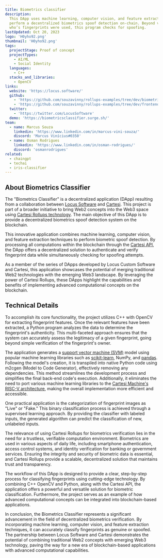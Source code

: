 ```yaml
---
title: Biometrics classifier
description:
  This DApp uses machine learning, computer vision, and feature extraction to
  perform a decentralized biometrics spoof detection on-chain. Beyond verifying
  who’s fingerprints were used, this program checks for spoofing.
lastUpdated: Oct 20, 2023
logo: 'H0yho92.png'
thumbnail: 'H0yho92.png'
tags:
  projectStage: Proof of concept
  projectTypes:
    - AI/ML
    - Social Identity
  languages:
    - C++
  stacks_and_libraries:
    - OpenCV
links:
  website: 'https://locus.software/'
  github:
    - 'https://github.com/souzavinny/rollups-examples/tree/dev/biometrics'
    - 'https://github.com/souzavinny/rollups-examples/tree/dev/frontend-biometrics'
  twitter:
    - 'https://twitter.com/LocusSoftware'
  demo: 'https://biometricsclassifier.surge.sh/'
team:
  - name: Marcus Souza
    linkedin: 'https://www.linkedin.com/in/marcus-vini-souza/'
    discord: 'Marcus Vinícius#0350'
  - name: Osman Rodrigues
    linkedin: 'https://www.linkedin.com/in/osman-rodrigues/'
    discord: 'osmanrodrigues'
related:
  - chaingpt
  - techai
  - iris-classifier
---
```


## About Biometrics Classifier

The "Biometrics Classifier" is a decentralized application (DApp) resulting from
a collaboration between [Locus Software](https://locus.software/) and
[Cartesi](https://cartesi.io/). This project is part of a broader initiative to
bring Web2 concepts into the Web3 space using
[Cartesi Rollups technology](https://docs.cartesi.io/cartesi-rollups/overview/).
The main objective of this DApp is to provide a decentralized biometrics spoof
detection system on the blockchain.

This innovative application combines machine learning, computer vision, and
feature extraction techniques to perform biometric spoof detection. By
processing all computations within the blockchain through the
[Cartesi API](https://docs.cartesi.io/cartesi-rollups/http-api/), the DApp
offers a decentralized solution to authenticate and verify fingerprint data
while simultaneously checking for spoofing attempts.

As a member of the series of DApps developed by Locus Custom Software and
Cartesi, this application showcases the potential of merging traditional Web2
technologies with the emerging Web3 landscape. By leveraging the power of
Cartesi Rollups, these DApps highlight the capabilities and benefits of
implementing advanced computational concepts on the blockchain.

## Technical Details

To accomplish its core functionality, the project utilizes C++ with OpenCV for
extracting fingerprint features. Once the relevant features have been extracted,
a Python program analyzes the data to determine the fingerprint's authenticity.
This multi-faceted approach ensures that the system can accurately assess the
legitimacy of a given fingerprint, going beyond simple verification of the
fingerprint's owner.

The application generates a
[support vector machine (SVM)](https://en.wikipedia.org/wiki/Support_vector_machine)
model using popular machine learning libraries such as
[scikit-learn](https://scikit-learn.org/stable/about.html), NumPy, and
[pandas](https://pandas.pydata.org/about/). Following the model's creation, it
is transpiled into native Python code using m2cgen (Model to Code Generator),
effectively removing any dependencies. This method streamlines the development
process and simplifies the final back-end code's execution. Additionally, it
eliminates the need to port various machine learning libraries to the
[Cartesi Machine's RISC-V architecture](https://docs.cartesi.io/machine/intro/),
making the overall implementation more efficient and accessible.

One practical application is the categorization of fingerprint images as "Live"
or "Fake." This binary classification process is achieved through a supervised
learning approach. By providing the classifier with labeled inputs, the
generated algorithm can predict the classification of new, unlabeled inputs.

The relevance of using Cartesi Rollups for biometrics verification lies in the
need for a trustless, verifiable computation environment. Biometrics are used in
various aspects of daily life, including smartphone authentication, access
control systems, and identity verification for banking or government services.
Ensuring the integrity and security of biometric data is essential, and Cartesi
Rollups provide a scalable, decentralized solution that maintains trust and
transparency.

The workflow of this DApp is designed to provide a clear, step-by-step process
for classifying fingerprints using cutting-edge technology. By combining C++
OpenCV and Python, along with the Cartesi API, the application offers a powerful
and versatile solution for biometric classification. Furthermore, the project
serves as an example of how advanced computational concepts can be integrated
into blockchain-based applications.

In conclusion, the Biometrics Classifier represents a significant advancement in
the field of decentralized biometrics verification. By incorporating machine
learning, computer vision, and feature extraction techniques, it can accurately
classify fingerprints as genuine or spoofed. The partnership between Locus
Software and Cartesi demonstrates the potential of combining traditional Web2
concepts with emerging Web3 technology, paving the way for a new era of
blockchain-based applications with advanced computational capabilities.
